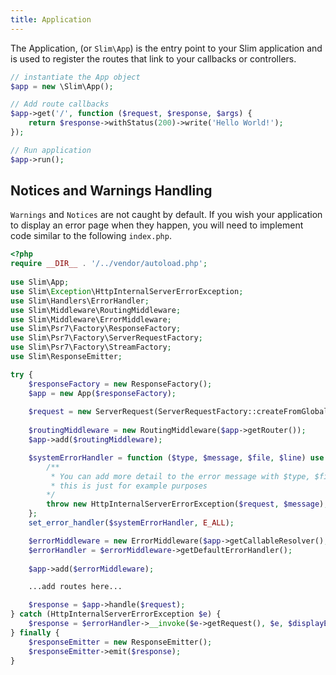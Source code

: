 ```yaml
---
title: Application
---
```


The Application, (or `Slim\App`) is the entry point to your Slim application and is used to register the routes that link to your callbacks or controllers.

```php
// instantiate the App object
$app = new \Slim\App();

// Add route callbacks
$app->get('/', function ($request, $response, $args) {
    return $response->withStatus(200)->write('Hello World!');
});

// Run application
$app->run();
```

## Notices and Warnings Handling

`Warnings` and `Notices` are not caught by default. If you wish your application to display an error page when they happen, you will need to implement code similar to the following `index.php`.

```php
<?php
require __DIR__ . '/../vendor/autoload.php';
    
use Slim\App;
use Slim\Exception\HttpInternalServerErrorException;
use Slim\Handlers\ErrorHandler;
use Slim\Middleware\RoutingMiddleware;
use Slim\Middleware\ErrorMiddleware;
use Slim\Psr7\Factory\ResponseFactory;
use Slim\Psr7\Factory\ServerRequestFactory;
use Slim\Psr7\Factory\StreamFactory;
use Slim\ResponseEmitter;

try {
    $responseFactory = new ResponseFactory();
    $app = new App($responseFactory);
    
    $request = new ServerRequest(ServerRequestFactory::createFromGlobals());
    
    $routingMiddleware = new RoutingMiddleware($app->getRouter());
    $app->add($routingMiddleware);

    $systemErrorHandler = function ($type, $message, $file, $line) use ($request) {
        /**
         * You can add more detail to the error message with $type, $file and $line
         * this is just for example purposes
        */
        throw new HttpInternalServerErrorException($request, $message);
    };
    set_error_handler($systemErrorHandler, E_ALL);

    $errorMiddleware = new ErrorMiddleware($app->getCallableResolver(), $responseFactory, $displayErrorDetails, false, false);
    $errorHandler = $errorMiddleware->getDefaultErrorHandler();
    
    $app->add($errorMiddleware);

    ...add routes here...

    $response = $app->handle($request);
} catch (HttpInternalServerErrorException $e) {
    $response = $errorHandler->__invoke($e->getRequest(), $e, $displayErrorDetails, false, false);
} finally {
    $responseEmitter = new ResponseEmitter();
    $responseEmitter->emit($response);
}
```